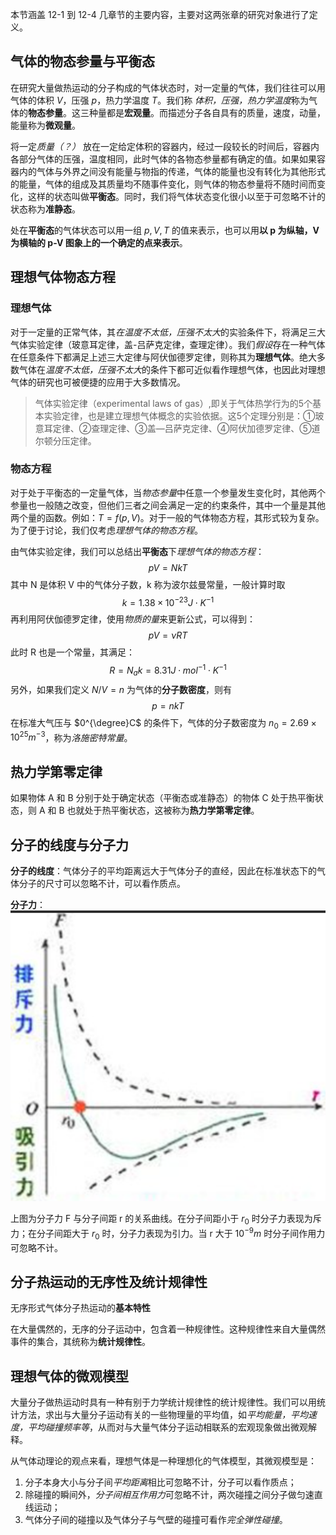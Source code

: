 本节涵盖 12-1 到 12-4 几章节的主要内容，主要对这两张章的研究对象进行了定义。

## 气体的物态参量与平衡态

在研究大量做热运动的分子构成的气体状态时，对一定量的气体，我们往往可以用气体的体积 $V$，压强 $p$，热力学温度 $T$。我们称 *体积，压强，热力学温度*称为气体的**物态参量**。这三种量都是**宏观量**。而描述分子各自具有的质量，速度，动量，能量称为**微观量**。

将一定*质量（？）* 放在一定给定体积的容器内，经过一段较长的时间后，容器内各部分气体的压强，温度相同，此时气体的各物态参量都有确定的值。如果如果容器内的气体与外界之间没有能量与物指的传递，气体的能量也没有转化为其他形式的能量，气体的组成及其质量均不随事件变化，则气体的物态参量将不随时间而变化，这样的状态叫做**平衡态**。同时，我们将气体状态变化很小以至于可忽略不计的状态称为**准静态**。

处在**平衡态**的气体状态可以用一组 $p,V,T$ 的值来表示，也可以用**以 p 为纵轴，V 为横轴的 p-V 图象上的一个确定的点来表示**。

## 理想气体物态方程

### 理想气体

对于一定量的正常气体，其*在温度不太低，压强不太大*的实验条件下，将满足三大气体实验定律（玻意耳定律，盖-吕萨克定律，查理定律）。我们*假设*存在一种气体在任意条件下都满足上述三大定律与阿伏伽德罗定律，则称其为**理想气体**。绝大多数气体在*温度不太低，压强不太大*的条件下都可近似看作理想气体，也因此对理想气体的研究也可被便捷的应用于大多数情况。

>  气体实验定律（experimental laws of gas）,即关于气体热学行为的5个基本实验定律，也是建立理想气体概念的实验依据。这5个定理分别是：①玻意耳定律、②查理定律、③盖—吕萨克定律、④阿伏加德罗定律、⑤道尔顿分压定律。

### 物态方程

对于处于平衡态的一定量气体，当*物态参量*中任意一个参量发生变化时，其他两个参量也一般随之改变，但他们三者之间会满足一定的约束条件，其中一个量是其他两个量的函数。例如：$T=f(p,V)$。对于一般的气体物态方程，其形式较为复杂。为了便于讨论，我们仅考虑*理想气体的物态方程*。

由气体实验定律，我们可以总结出**平衡态**下*理想气体的物态方程*：
$$
pV=NkT
$$
其中 N 是体积 V 中的气体分子数，k 称为波尔兹曼常量，一般计算时取
$$
k=1.38\times 10^{-23}J\cdot K^{-1}
$$
再利用阿伏伽德罗定律，使用*物质的量*来更新公式，可以得到：
$$
pV=\nu RT
$$
此时 R 也是一个常量，其满足：
$$
R=N_{a}k=8.31J\cdot mol^{-1}\cdot K^{-1}
$$
另外，如果我们定义 $N/V=n$ 为气体的**分子数密度**，则有
$$
p=nkT
$$
在标准大气压与 $0^{\degree}C$ 的条件下，气体的分子数密度为 $n_{0}=2.69\times 10^{25}m^{-3}$，称为*洛施密特常量*。

## 热力学第零定律

如果物体 A 和 B 分别于处于确定状态（平衡态或准静态）的物体 C 处于热平衡状态，则 A 和 B 也就处于热平衡状态，这被称为**热力学第零定律**。

## 分子的线度与分子力

**分子的线度**：气体分子的平均距离远大于气体分子的直经，因此在标准状态下的气体分子的尺寸可以忽略不计，可以看作质点。

**分子力**：
![300](Resource/82810fdabbd3cdc48753956477ea1ed5.png)

上图为分子力 F 与分子间距 r 的关系曲线。在分子间距小于 $r_{0}$ 时分子力表现为斥力；在分子间距大于 $r_{0}$ 时，分子力表现为引力。当 r 大于 $10^{-9}m$ 时分子间作用力可忽略不计。

## 分子热运动的无序性及统计规律性

无序形式气体分子热运动的**基本特性**

在大量偶然的，无序的分子运动中，包含着一种规律性。这种规律性来自大量偶然事件的集合，其统称为**统计规律性**。

## 理想气体的微观模型

大量分子做热运动时具有一种有别于力学统计规律性的统计规律性。我们可以用统计方法，求出与大量分子运动有关的一些物理量的平均值，如*平均能量，平均速度，平均碰撞频率等*，从而对与大量气体分子运动相联系的宏观现象做出微观解释。

从气体动理论的观点来看，理想气体是一种理想化的气体模型，其微观模型是：
1. 分子本身大小与分子间*平均距离*相比可忽略不计，分子可以看作质点；
2. 除碰撞的瞬间外，*分子间相互作用力*可忽略不计，两次碰撞之间分子做匀速直线运动；
3. 气体分子间的碰撞以及气体分子与气壁的碰撞可看作*完全弹性碰撞*。